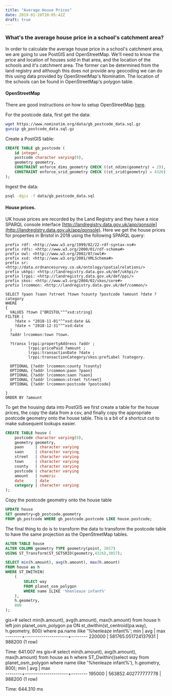 ```yaml
---
title: "Average House Prices"
date: 2019-01-28T20:05:42Z
draft: true
---
```


### What's the average house price in a school's catchment area?

In order to calculate the average house price in a school's catchment area, we are going to use PostGIS and OpenStreetMap. We'll need to know the price and location of houses sold in that area, and the location of the schools and it's catchment area. The former can be determined from the land registry and although this does not provide any geocoding we can do this using data provided by OpenStreetMap's Nominatim. The location of the schools can be found in OpenStreetMap's polygon table.

#### OpenStreetMap

There are good instructions on how to setup OpenStreetMap [here](https://switch2osm.org/manually-building-a-tile-server-18-04-lts/).


For the postcode data, first get the data:
```bash
wget https://www.nominatim.org/data/gb_postcode_data.sql.gz
gunzip gb_postcode_data.sql.gz
```

Create a PostGIS table: 
```sql
CREATE TABLE gb_postcode (
    id integer,
    postcode character varying(9),
    geometry geometry,
    CONSTRAINT enforce_dims_geometry CHECK ((st_ndims(geometry) = 2)),
    CONSTRAINT enforce_srid_geometry CHECK ((st_srid(geometry) = 4326))
);
```

Ingest the data:
```bash
psql -dgis -f data/gb_postcode_data.sql
```

#### House prices.

UK house prices are recorded by the Land Registry and they have a nice SPARQL console interface [http://landregistry.data.gov.uk/app/qonsole](http://landregistry.data.gov.uk/app/qonsole). Here we get the house prices for properties in Bristol in 2018 using the following SPARQL query:

```
prefix rdf: <http://www.w3.org/1999/02/22-rdf-syntax-ns#>
prefix rdfs: <http://www.w3.org/2000/01/rdf-schema#>
prefix owl: <http://www.w3.org/2002/07/owl#>
prefix xsd: <http://www.w3.org/2001/XMLSchema#>
prefix sr: <http://data.ordnancesurvey.co.uk/ontology/spatialrelations/>
prefix ukhpi: <http://landregistry.data.gov.uk/def/ukhpi/>
prefix lrppi: <http://landregistry.data.gov.uk/def/ppi/>
prefix skos: <http://www.w3.org/2004/02/skos/core#>
prefix lrcommon: <http://landregistry.data.gov.uk/def/common/>

SELECT ?paon ?saon ?street ?town ?county ?postcode ?amount ?date ?category
WHERE
{
  VALUES ?town {"BRISTOL"^^xsd:string}
FILTER (
    ?date > "2018-11-01"^^xsd:date &&
    ?date < "2018-12-31"^^xsd:date
  )
  ?addr lrcommon:town ?town.

  ?transx lrppi:propertyAddress ?addr ;
          lrppi:pricePaid ?amount ;
          lrppi:transactionDate ?date ;
          lrppi:transactionCategory/skos:prefLabel ?category.

  OPTIONAL {?addr lrcommon:county ?county}
  OPTIONAL {?addr lrcommon:paon ?paon}
  OPTIONAL {?addr lrcommon:saon ?saon}
  OPTIONAL {?addr lrcommon:street ?street}
  OPTIONAL {?addr lrcommon:postcode ?postcode}

}
ORDER BY ?amount
```

To get the housing data into PostGIS we first create a table for the house prices, the copy the data from a csv, and finally copy the appropriate postcode geometry onto the house table. This is a bit of a shortcut cut to make subsequent lookups easier. 
```sql
CREATE TABLE house (
    postcode character varying(9),
    geometry geometry,
    paon     | character varying     
    saon     | character varying     
    street   | character varying     
    town     | character varying     
    county   | character varying     
    postcode | character varying     
    amount   | numeric               
    date     | date                  
    category | character varying     
);
```

Copy the postcode geometry onto the house table
```sql
UPDATE house 
SET geometry=gb_postcode.geometry 
FROM gb_postcode WHERE gb_postcode.postcode LIKE house.postcode;
```

The final thing to do is to transform the data to transform the postcode table to have the same projection as the OpenStreetMap tables.  
```sql
ALTER TABLE house 
ALTER COLUMN geometry TYPE geometry(point, 3857) 
USING ST_Transform(ST_SETSRID(geometry,4326),3857);
```

 

```sql
SELECT min(h.amount), avg(h.amount), max(h.amount) 
FROM house as h 
WHERE ST_DWITHIN(
    (
        SELECT way 
        FROM planet_osm_polygon 
        WHERE name ILIKE '%henleaze infant%'
    ), 
    h.geometry, 
    800
);
```
gis=# select  min(h.amount), avg(h.amount), max(h.amount) from house h left join planet_osm_polygon pa ON st_dwithin(st_centroid(pa.way), h.geometry, 800) where pa.name ilike '%henleaze infant%';
  min   |         avg         |  max   
--------+---------------------+--------
 220000 | 581765.051724137931 | 988200
(1 row)

Time: 641.007 ms
gis=# select min(h.amount), avg(h.amount), max(h.amount) from house as h where ST_Dwithin((select way from planet_osm_polygon where name ilike '%henleaze infant%'), h.geometry, 800);
  min   |         avg         |  max   
--------+---------------------+--------
 195000 | 563852.402777777778 | 988200
(1 row)

Time: 644.310 ms

